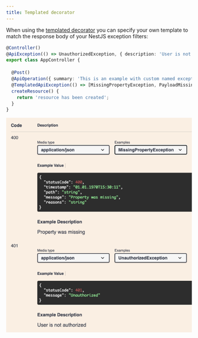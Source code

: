 ```yaml
---
title: Templated decorator
---
```


When using the [templated decorator](/gettingstarted/usage/templated#use-the-builder-function) you can specify your own template to match the response body of your NestJS exception filters:

```typescript
@Controller()
@ApiException(() => UnauthorizedException, { description: 'User is not authorized' })
export class AppController {

  @Post()
  @ApiOperation({ summary: 'This is an example with custom named exceptions' })
  @TemplatedApiException(() => [MissingPropertyException, PayloadMissingException])
  createResource() {
    return 'resource has been created';
  }
}
```

![Templated decorator screenshot example](../../../static/img/decorator_with_template.png)
